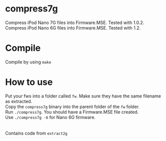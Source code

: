 # compress7g
Compress iPod Nano 7G files into Firmware.MSE. Tested with 1.0.2.
Compress iPod Nano 6G files into Firmware.MSE. Tested with 1.2.

# Compile

Compile by using `make`

# How to use

Put your fws into a folder called `fw`. Make sure they have the same filename as extracted.<br/>
Copy the `compress7g` binary into the parent folder of the `fw` folder.<br/>
Run `./compress7g`. You should have a Firmware.MSE file created.<br/>
Use `./compress7g -6` for Nano 6G firmware.<br/>
<br/><br/>
Contains code from `extract2g`
